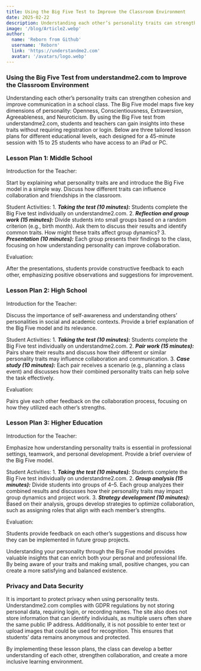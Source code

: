 ```yaml
---
title: Using the Big Five Test to Improve the Classroom Environment
date: 2025-02-22
description: Understanding each other’s personality traits can strengthen cohesion and improve communication in a school class. By using the Big Five test from understandme2.com, students and teachers can gain insights into these traits without requiring registration or login. Below are three tailored lesson plans for different educational levels, each designed for a 45-minute session with 15 to 25 students who have access to an phone, pad or PC.
image: '/blog/Article2.webp'
author:
  name: 'Reborn from Github'
  username: 'Reborn'
  link: 'https://understandme2.com'
  avatar: '/avatars/logo.webp'
---
```


### Using the Big Five Test from understandme2.com to Improve the Classroom Environment

Understanding each other’s personality traits can strengthen cohesion and improve communication in a school class. The Big Five model maps five key dimensions of personality: Openness, Conscientiousness, Extraversion, Agreeableness, and Neuroticism. By using the Big Five test from understandme2.com, students and teachers can gain insights into these traits without requiring registration or login. Below are three tailored lesson plans for different educational levels, each designed for a 45-minute session with 15 to 25 students who have access to an iPad or PC.

### Lesson Plan 1: Middle School

Introduction for the Teacher:

Start by explaining what personality traits are and introduce the Big Five model in a simple way. Discuss how different traits can influence collaboration and friendships in the classroom.

Student Activities:
	1.	***Taking the test (10 minutes):*** Students complete the Big Five test individually on understandme2.com.
	2.	***Reflection and group work (15 minutes):*** Divide students into small groups based on a random criterion (e.g., birth month). Ask them to discuss their results and identify common traits. How might these traits affect group dynamics?
	3.	***Presentation (10 minutes):*** Each group presents their findings to the class, focusing on how understanding personality can improve collaboration.

Evaluation:

After the presentations, students provide constructive feedback to each other, emphasizing positive observations and suggestions for improvement.

### Lesson Plan 2: High School

Introduction for the Teacher:

Discuss the importance of self-awareness and understanding others’ personalities in social and academic contexts. Provide a brief explanation of the Big Five model and its relevance.

Student Activities:
	1.	***Taking the test (10 minutes):*** Students complete the Big Five test individually on understandme2.com.
	2.	***Pair work (15 minutes):*** Pairs share their results and discuss how their different or similar personality traits may influence collaboration and communication.
	3.	***Case study (10 minutes):*** Each pair receives a scenario (e.g., planning a class event) and discusses how their combined personality traits can help solve the task effectively.

Evaluation:

Pairs give each other feedback on the collaboration process, focusing on how they utilized each other’s strengths.


### Lesson Plan 3: Higher Education

Introduction for the Teacher:

Emphasize how understanding personality traits is essential in professional settings, teamwork, and personal development. Provide a brief overview of the Big Five model.

Student Activities:
	1.	***Taking the test (10 minutes):*** Students complete the Big Five test individually on understandme2.com.
	2.	***Group analysis (15 minutes):*** Divide students into groups of 4–5. Each group analyzes their combined results and discusses how their personality traits may impact group dynamics and project work.
	3.	***Strategy development (10 minutes):*** Based on their analysis, groups develop strategies to optimize collaboration, such as assigning roles that align with each member’s strengths.

Evaluation:

Students provide feedback on each other’s suggestions and discuss how they can be implemented in future group projects.

Understanding your personality through the Big Five model provides valuable insights that can enrich both your personal and professional life. By being aware of your traits and making small, positive changes, you can create a more satisfying and balanced existence.


### Privacy and Data Security

It is important to protect privacy when using personality tests. Understandme2.com complies with GDPR regulations by not storing personal data, requiring login, or recording names. The site also does not store information that can identify individuals, as multiple users often share the same public IP address. Additionally, it is not possible to enter text or upload images that could be used for recognition. This ensures that students’ data remains anonymous and protected.

By implementing these lesson plans, the class can develop a better understanding of each other, strengthen collaboration, and create a more inclusive learning environment.
